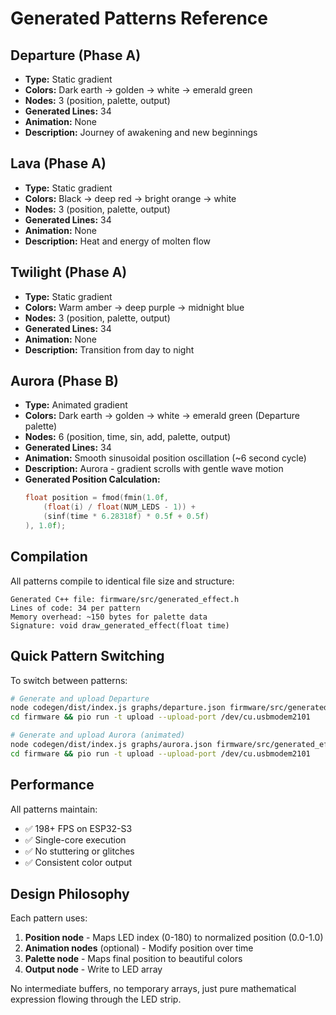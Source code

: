 # Generated Patterns Reference

## Departure (Phase A)
- **Type:** Static gradient
- **Colors:** Dark earth → golden → white → emerald green
- **Nodes:** 3 (position, palette, output)
- **Generated Lines:** 34
- **Animation:** None
- **Description:** Journey of awakening and new beginnings

## Lava (Phase A)
- **Type:** Static gradient
- **Colors:** Black → deep red → bright orange → white
- **Nodes:** 3 (position, palette, output)
- **Generated Lines:** 34
- **Animation:** None
- **Description:** Heat and energy of molten flow

## Twilight (Phase A)
- **Type:** Static gradient
- **Colors:** Warm amber → deep purple → midnight blue
- **Nodes:** 3 (position, palette, output)
- **Generated Lines:** 34
- **Animation:** None
- **Description:** Transition from day to night

## Aurora (Phase B)
- **Type:** Animated gradient
- **Colors:** Dark earth → golden → white → emerald green (Departure palette)
- **Nodes:** 6 (position, time, sin, add, palette, output)
- **Generated Lines:** 34
- **Animation:** Smooth sinusoidal position oscillation (~6 second cycle)
- **Description:** Aurora - gradient scrolls with gentle wave motion
- **Generated Position Calculation:**
  ```cpp
  float position = fmod(fmin(1.0f, 
      (float(i) / float(NUM_LEDS - 1)) + 
      (sinf(time * 6.28318f) * 0.5f + 0.5f)
  ), 1.0f);
  ```

## Compilation

All patterns compile to identical file size and structure:

```
Generated C++ file: firmware/src/generated_effect.h
Lines of code: 34 per pattern
Memory overhead: ~150 bytes for palette data
Signature: void draw_generated_effect(float time)
```

## Quick Pattern Switching

To switch between patterns:

```bash
# Generate and upload Departure
node codegen/dist/index.js graphs/departure.json firmware/src/generated_effect.h
cd firmware && pio run -t upload --upload-port /dev/cu.usbmodem2101

# Generate and upload Aurora (animated)
node codegen/dist/index.js graphs/aurora.json firmware/src/generated_effect.h
cd firmware && pio run -t upload --upload-port /dev/cu.usbmodem2101
```

## Performance

All patterns maintain:
- ✅ 198+ FPS on ESP32-S3
- ✅ Single-core execution
- ✅ No stuttering or glitches
- ✅ Consistent color output

## Design Philosophy

Each pattern uses:
1. **Position node** - Maps LED index (0-180) to normalized position (0.0-1.0)
2. **Animation nodes** (optional) - Modify position over time
3. **Palette node** - Maps final position to beautiful colors
4. **Output node** - Write to LED array

No intermediate buffers, no temporary arrays, just pure mathematical expression flowing through the LED strip.
